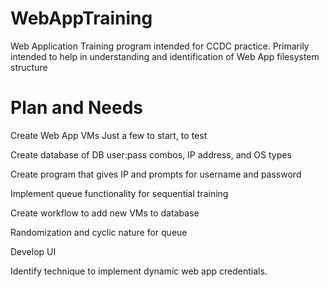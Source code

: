 # WebAppTraining
Web Application Training program intended for CCDC practice.
Primarily intended to help in understanding and identification of Web App filesystem structure

# Plan and Needs
Create Web App VMs
    Just a few to start, to test

Create database of DB user:pass combos, IP address, and OS types

Create program that gives IP and prompts for username and password

Implement queue functionality for sequential training

Create workflow to add new VMs to database

Randomization and cyclic nature for queue

Develop UI

Identify technique to implement dynamic web app credentials.